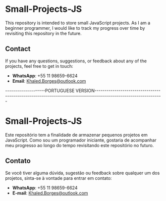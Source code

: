 # Small-Projects-JS

This repository is intended to store small JavaScript projects. As I am a beginner programmer, I would like to track my progress over time by revisiting this repository in the future.

## Contact

If you have any questions, suggestions, or feedback about any of the projects, feel free to get in touch:

- **WhatsApp**: +55 11 98659-6624 
- **Email**: Khaled.Borges@outlook.com

--------------------PORTUGUESE VERSION----------------------------------------------------------------------------------------------------------------
  
# Small-Projects-JS

Este repositório tem a finalidade de armazenar pequenos projetos em JavaScript. Como sou um programador iniciante, gostaria de acompanhar meu progresso ao longo do tempo revisitando este repositório no futuro.

## Contato
Se você tiver alguma dúvida, sugestão ou feedback sobre qualquer um dos projetos, sinta-se à vontade para entrar em contato:

- **WhatsApp**: +55 11 98659-6624
- **E-mail**: Khaled.Borges@outlook.com
